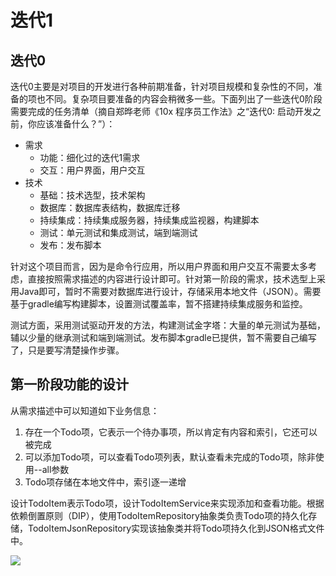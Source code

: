 # 迭代1

## 迭代0

迭代0主要是对项目的开发进行各种前期准备，针对项目规模和复杂性的不同，准备的项也不同。复杂项目要准备的内容会稍微多一些。下面列出了一些迭代0阶段需要完成的任务清单（摘自郑晔老师《10x 程序员工作法》之“迭代0: 启动开发之前，你应该准备什么？”）：

* 需求
  * 功能：细化过的迭代1需求
  * 交互：用户界面，用户交互
* 技术
  * 基础：技术选型，技术架构
  * 数据库：数据库表结构，数据库迁移
  * 持续集成：持续集成服务器，持续集成监视器，构建脚本
  * 测试：单元测试和集成测试，端到端测试
  * 发布：发布脚本

针对这个项目而言，因为是命令行应用，所以用户界面和用户交互不需要太多考虑，直接按照需求描述的内容进行设计即可。针对第一阶段的需求，技术选型上采用Java即可，暂时不需要对数据库进行设计，存储采用本地文件（JSON）。需要基于gradle编写构建脚本，设置测试覆盖率，暂不搭建持续集成服务和监控。

测试方面，采用测试驱动开发的方法，构建测试金字塔：大量的单元测试为基础，辅以少量的继承测试和端到端测试。发布脚本gradle已提供，暂不需要自己编写了，只是要写清楚操作步骤。

## 第一阶段功能的设计

从需求描述中可以知道如下业务信息：

1. 存在一个Todo项，它表示一个待办事项，所以肯定有内容和索引，它还可以被完成
2. 可以添加Todo项，可以查看Todo项列表，默认查看未完成的Todo项，除非使用--all参数
3. Todo项存储在本地文件中，索引逐一递增

设计TodoItem表示Todo项，设计TodoItemService来实现添加和查看功能。根据依赖倒置原则（DIP），使用TodoItemRepository抽象类负责Todo项的持久化存储，TodoItemJsonRepository实现该抽象类并将Todo项持久化到JSON格式文件中。

![](/Users/likejun/todo/doc/phase1.png)